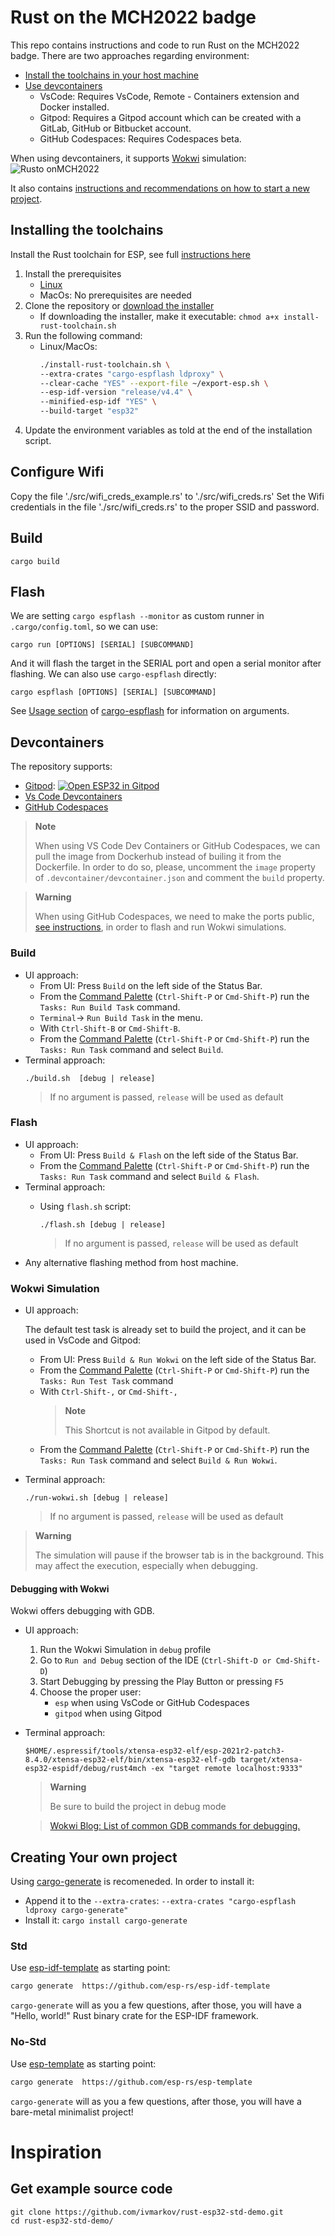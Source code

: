 # Rust on the MCH2022 badge
This repo contains instructions and code to run Rust on the MCH2022 badge.
There are two approaches regarding environment:
- [Install the toolchains in your host machine](#installing-the-toolchains)
- [Use devcontainers](#devcontainers)
  - VsCode: Requires VsCode, Remote - Containers extension and Docker installed.
  - Gitpod: Requires a Gitpod account which can be created with a GitLab, GitHub or Bitbucket account.
  - GitHub Codespaces: Requires Codespaces beta.

When using devcontainers, it supports [Wokwi](https://wokwi.com/) simulation:
![Rusto onMCH2022](docs/Wokwi_simulation.png)

It also contains [instructions and recommendations on how to start a new project](#creating-your-own-project).

## Installing the toolchains
Install the Rust toolchain for ESP, see full [instructions here](https://github.com/esp-rs/rust-build#xtensa-installation)
1. Install the prerequisites
   - [Linux](https://github.com/esp-rs/rust-build#prerequisites)
   - MacOs: No prerequisites are needed
2. Clone the repository or [download the installer](https://github.com/esp-rs/rust-build#download-installer)
   - If downloading the installer, make it executable: `chmod a+x install-rust-toolchain.sh`
3. Run the following command:
   - Linux/MacOs:
        ```bash
        ./install-rust-toolchain.sh \
        --extra-crates "cargo-espflash ldproxy" \
        --clear-cache "YES" --export-file ~/export-esp.sh \
        --esp-idf-version "release/v4.4" \
        --minified-esp-idf "YES" \
        --build-target "esp32"
        ```
4. Update the environment variables as told at the end of the installation script.
## Configure Wifi
Copy the file './src/wifi_creds_example.rs' to './src/wifi_creds.rs'
Set the Wifi credentials in the file './src/wifi_creds.rs' to the proper SSID and password.
## Build
```
cargo build
```
## Flash
We are setting `cargo espflash --monitor` as custom runner in `.cargo/config.toml`, so we can use:
```
cargo run [OPTIONS] [SERIAL] [SUBCOMMAND]
```
And it will flash the target in the SERIAL port and open a serial monitor after
flashing. We can also use `cargo-espflash` directly:
```
cargo espflash [OPTIONS] [SERIAL] [SUBCOMMAND]
```
See [Usage section](https://github.com/esp-rs/espflash/tree/master/cargo-espflash#usage)
of [cargo-espflash](https://github.com/esp-rs/espflash/tree/master/cargo-espflash) for information on arguments.

## Devcontainers
 The repository supports:
 <!-- UPDATE GITPOD LINK IF MERGED -->
-  [Gitpod](https://gitpod.io/): [![Open ESP32 in Gitpod](https://gitpod.io/button/open-in-gitpod.svg)](https://gitpod.io/github.com/SergioGasquez/rust4mch)
-  [Vs Code Devcontainers](https://code.visualstudio.com/docs/remote/containers#_installation)
-  [GitHub Codespaces](https://docs.github.com/en/codespaces/developing-in-codespaces/creating-a-codespace)


> **Note**
>
> When using VS Code Dev Containers or GitHub Codespaces, we can pull the image
> from Dockerhub instead of builing it from the Dockerfile. In order to do so,
> please, uncomment the `image` property of `.devcontainer/devcontainer.json`
> and comment the `build` property.

> **Warning**
>
> When using GitHub Codespaces, we need to make the ports
> public, [see instructions](https://docs.github.com/en/codespaces/developing-in-codespaces/forwarding-ports-in-your-codespace#sharing-a-port), in order to flash and run
> Wokwi simulations.

### Build
-  UI approach:
    - From UI: Press `Build` on the left side of the Status Bar.
    - From the [Command Palette](https://code.visualstudio.com/docs/getstarted/userinterface#_command-palette) (`Ctrl-Shift-P` or `Cmd-Shift-P`) run the `Tasks: Run Build Task` command.
    - `Terminal`-> `Run Build Task` in the menu.
    - With `Ctrl-Shift-B` or `Cmd-Shift-B`.
    - From the [Command Palette](https://code.visualstudio.com/docs/getstarted/userinterface#_command-palette) (`Ctrl-Shift-P` or `Cmd-Shift-P`) run the `Tasks: Run Task` command and
    select `Build`.
- Terminal approach:
    ```
    ./build.sh  [debug | release]
    ```
    > If no argument is passed, `release` will be used as default


### Flash

- UI approach:
    - From UI: Press `Build & Flash` on the left side of the Status Bar.
    - From the [Command Palette](https://code.visualstudio.com/docs/getstarted/userinterface#_command-palette) (`Ctrl-Shift-P` or `Cmd-Shift-P`) run the `Tasks: Run Task` command and
    select `Build & Flash`.
- Terminal approach:
  - Using `flash.sh` script:

    ```
    ./flash.sh [debug | release]
    ```
    > If no argument is passed, `release` will be used as default
- Any alternative flashing method from host machine.


### Wokwi Simulation

- UI approach:

    The default test task is already set to build the project, and it can be used
    in VsCode and Gitpod:
    - From UI: Press `Build & Run Wokwi` on the left side of the Status Bar.
    - From the [Command Palette](https://code.visualstudio.com/docs/getstarted/userinterface#_command-palette) (`Ctrl-Shift-P` or `Cmd-Shift-P`) run the `Tasks: Run Test Task` command
    - With `Ctrl-Shift-,` or `Cmd-Shift-,`
        > **Note**
        >
        > This Shortcut is not available in Gitpod by default.
    - From the [Command Palette](https://code.visualstudio.com/docs/getstarted/userinterface#_command-palette) (`Ctrl-Shift-P` or `Cmd-Shift-P`) run the `Tasks: Run Task` command and
    select `Build & Run Wokwi`.

- Terminal approach:

    ```
    ./run-wokwi.sh [debug | release]
    ```
    > If no argument is passed, `release` will be used as default

> **Warning**
>
>  The simulation will pause if the browser tab is in the background. This may
> affect the execution, especially when debugging.

#### Debugging with Wokwi

Wokwi offers debugging with GDB.

- UI approach:
    1. Run the Wokwi Simulation in `debug` profile
    2. Go to `Run and Debug` section of the IDE (`Ctrl-Shift-D or Cmd-Shift-D`)
    3. Start Debugging by pressing the Play Button or pressing `F5`
    4. Choose the proper user:
        - `esp` when using VsCode or GitHub Codespaces
        - `gitpod` when using Gitpod
- Terminal approach:
    ```
    $HOME/.espressif/tools/xtensa-esp32-elf/esp-2021r2-patch3-8.4.0/xtensa-esp32-elf/bin/xtensa-esp32-elf-gdb target/xtensa-esp32-espidf/debug/rust4mch -ex "target remote localhost:9333"
    ```
    > **Warning**
    >
    > Be sure to build the project in debug mode

    > [Wokwi Blog: List of common GDB commands for debugging.](https://blog.wokwi.com/gdb-avr-arduino-cheatsheet/?utm_source=urish&utm_medium=blog)


## Creating Your own project

Using [cargo-generate](https://github.com/cargo-generate/cargo-generate) is
recomeneded. In order to install it:
 - Append it to the `--extra-crates`: `--extra-crates "cargo-espflash ldproxy cargo-generate"`
 - Install it: `cargo install cargo-generate`

### Std

Use [esp-idf-template](https://github.com/esp-rs/esp-idf-template) as starting point:
```bash
cargo generate  https://github.com/esp-rs/esp-idf-template
```
`cargo-generate` will as you a few questions, after those, you will have a "Hello, world!"
Rust binary crate for the ESP-IDF framework.

### No-Std

Use [esp-template](https://github.com/esp-rs/esp-template) as starting point:
```bash
cargo generate  https://github.com/esp-rs/esp-template
```
`cargo-generate` will as you a few questions, after those, you will have a bare-metal
minimalist project!


# Inspiration

## Get example source code
```
git clone https://github.com/ivmarkov/rust-esp32-std-demo.git
cd rust-esp32-std-demo/
```
